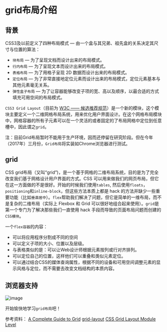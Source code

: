 # grid布局介绍

## 背景

CSS3及以前定义了四种布局模式 ― 由一个盒与其兄弟、祖先盒的关系决定其尺寸与位置的算法：

* `块布局` ― 为了呈现文档而设计出来的布局模式。
* `行内布局` ― 为了呈现文本而设计出来的布局模式。
* `表格布局` ― 为了用格子呈现 2D 数据而设计出来的布局模式。
* `定位布局` ― 为了非常直接地定位元素而设计出来的布局模式，定位元素基本与其他元素毫无关系。
* `弹性盒子布局` ― 为了让容器能够改变子项的宽、高以及顺序，以最合适的方式填充可用空间的布局模式。

`CSS3 Grid Layout`（目前为 [W3C —— 候选推荐规范](https://www.w3.org/TR/css3-grid-layout/)）是一个新的模块，这个模块主要定义一个二维网格布局系统，用来优化用户界面设计。在这个网格布局模块中，网格容器的所有子元素可以在一个灵活的或者固定的了布局网格中定位到任意槽中，因此谓之`grid`。

注：目前Grid布局暂时不能用于生产环境，因而还停留在研究阶段。但在今年（2017年）三月份，`Grid布局`将实装如Chrome浏览器进行测试。

## grid

CSS grid布局（又叫“grid”)，是一个基于网格的二维布局系统，目的是为了完全改变我们基于网格设计用户界面的方式。CSS 可以用来做我们的网页布局，但它在这一方面做的不是很好。开始的时候我们使用`tables`, 然后使用`floats`，`positioning`和`inline-block`，但这些方法本质上都是 hack 的方法并缺少一些重要功能（比如`垂直居中`）。`flex`帮助我们解决了问题，但它是简单的一维布局，而不是复杂的二维布局（实际上 Flexbox 和 Grid 可以很好地组合起来使用）。`grid`是第一个专门为了解决那些我们一直使用 hack 手段而导致的页面布局问题而创建的`CSS模块`。

一个`flex容器`的内容：

* 可以将应用程序分割成不同的空间
* 可以定义子项的大小、位置以及层级。
* 与表格类似的是：可以让Web设计师根据元素按列或行对齐排列。
* 可以定位自己的位置，这样他们可以重叠和类似元素定位。
* 可以通过结合CSS的媒体查询属性，根据不同的设备和可用空间调整元素的显示风格与定位，而不需要去改变文档结构的本质内容。

## 浏览器支持

![image](http://oczira72b.bkt.clouddn.com/grid-flex-25.jpg)

开始愉快地学习`grid布局`吧！

参考资料：
[A Complete Guide to Grid](https://css-tricks.com/snippets/css/complete-guide-grid/)
[grid-layout](https://github.com/airen/grid-layout)
[CSS Grid Layout Module Level](https://www.w3.org/TR/css-grid-1/)